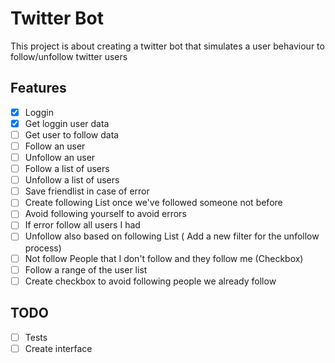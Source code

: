 # Twitter Bot

This project is about creating a twitter bot that simulates a user behaviour to follow/unfollow twitter users

## Features
- [x] Loggin
- [x] Get loggin user data
- [ ] Get user to follow data
- [ ] Follow an user
- [ ] Unfollow an user
- [ ] Follow a list of users
- [ ] Unfollow a list of users
- [ ] Save friendlist in case of error
- [ ] Create following List once we've followed someone not before
- [ ] Avoid following yourself to avoid errors
- [ ] If error follow all users I had
- [ ] Unfollow also based on following List ( Add a new filter for the unfollow process)
- [ ] Not follow People that I don't follow and they follow me (Checkbox)
- [ ] Follow a range of the user list
- [ ] Create checkbox to avoid following people we already follow

## TODO
- [ ] Tests
- [ ] Create interface